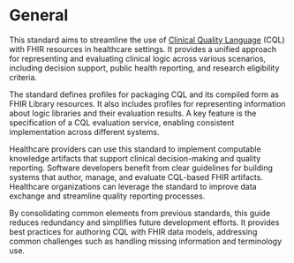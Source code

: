 # General

This standard aims to streamline the use of [Clinical Quality Language](https://build.fhir.org/ig/HL7/cql) (CQL) with FHIR resources in healthcare settings. It provides a unified approach for representing and evaluating clinical logic across various scenarios, including decision support, public health reporting, and research eligibility criteria.

The standard defines profiles for packaging CQL and its compiled form as FHIR Library resources. It also includes profiles for representing information about logic libraries and their evaluation results. A key feature is the specification of a CQL evaluation service, enabling consistent implementation across different systems.

Healthcare providers can use this standard to implement computable knowledge artifacts that support clinical decision-making and quality reporting. Software developers benefit from clear guidelines for building systems that author, manage, and evaluate CQL-based FHIR artifacts. Healthcare organizations can leverage the standard to improve data exchange and streamline quality reporting processes.

By consolidating common elements from previous standards, this guide reduces redundancy and simplifies future development efforts. It provides best practices for authoring CQL with FHIR data models, addressing common challenges such as handling missing information and terminology use.

